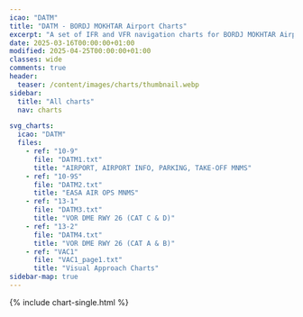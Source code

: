 ```yaml
---
icao: "DATM" 
title: "DATM - BORDJ MOKHTAR Airport Charts"
excerpt: "A set of IFR and VFR navigation charts for BORDJ MOKHTAR Airport"
date: 2025-03-16T00:00:00+01:00
modified: 2025-04-25T00:00:00+01:00
classes: wide
comments: true
header:
  teaser: /content/images/charts/thumbnail.webp
sidebar:
  title: "All charts"
  nav: charts

svg_charts:
  icao: "DATM"
  files:
    - ref: "10-9"
      file: "DATM1.txt"
      title: "AIRPORT, AIRPORT INFO, PARKING, TAKE-OFF MNMS"
    - ref: "10-9S"
      file: "DATM2.txt"
      title: "EASA AIR OPS MNMS"
    - ref: "13-1"
      file: "DATM3.txt"
      title: "VOR DME RWY 26 (CAT C & D)"
    - ref: "13-2"
      file: "DATM4.txt"
      title: "VOR DME RWY 26 (CAT A & B)"
    - ref: "VAC1"
      file: "VAC1_page1.txt"
      title: "Visual Approach Charts"
sidebar-map: true
---
```


{% include chart-single.html %}
